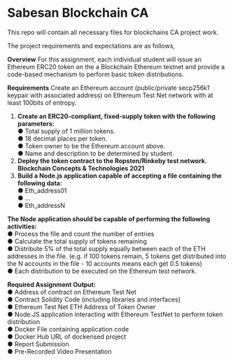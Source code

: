 # Sabesan Blockchain CA
This repo will contain all necessary files for blockchains CA project work. <br /> 

The project requirements and expectations are as follows, <br /> 

**Overview**
For this assignment, each individual student will issue an Ethereum ERC20 token on the a Blockchain Ethereum testnet and provide a code-based mechanism to perform basic token distributions. <br /> 

**Requirements**
Create an Ethereum account (public/private secp256k1 keypair with associated address) on Ethereum Test Net network with at least 100bits of entropy.

1. **Create an ERC20-compliant, fixed-supply token with the following parameters:** <br /> 
    ● Total supply of 1 million tokens. <br /> 
    ● 18 decimal places per token. <br /> 
    ● Token owner to be the Ethereum account above. <br /> 
    ● Name and description to be determined by student. <br /> 
2. **Deploy the token contract to the Ropsten/Rinkeby test network. Blockchain Concepts & Technologies 2021** <br /> 
3. **Build a Node.js application capable of accepting a file containing the following data:** <br /> 
    ● Eth_address01 <br /> 
    ● ... <br /> 
    ● Eth_addressN <br /> 

**The Node application should be capable of performing the following activities:** <br /> 
    ● Process the file and count the number of entries <br /> 
    ● Calculate the total supply of tokens remaining <br /> 
    ● Distribute 5% of the total supply equally between each of the ETH addresses in the file. (e.g. if 100 tokens remain, 5 tokens get distributed into the N accounts in the file - 10 accounts means each get 0.5 tokens) <br /> 
    ● Each distribution to be executed on the Ethereum test network. <br /> 
  
**Required Assignment Output:** <br /> 
    ● Address of contract on Ethereum Test Net <br /> 
    ● Contract Solidity Code (including libraries and interfaces) <br /> 
    ● Ethereum Test Net ETH Address of Token Owner <br /> 
    ● Node.JS application interacting with Ethereum TestNet to perform token distribution <br /> 
    ● Docker File containing application code <br /> 
    ● Docker Hub URL of dockerised project <br /> 
    ● Report Submission <br /> 
    ● Pre-Recorded Video Presentation <br /> 
